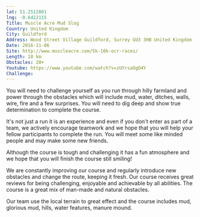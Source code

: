 ```yaml
---
lat: 51.2512801
lng: -0.6422115
Title: Muscle Acre Mud Slog
Country: United Kingdom
City: Guildford
Address: Wood Street Village Guildford, Surrey GU3 3HB United Kingdom
Date: 2016-11-06
Site: http://www.muscleacre.com/5k-10k-ocr-races/
Length: 10 km
Obstacles: 20+
Youtube: https://www.youtube.com/watch?v=zUYrsaOgO4Y
Challenge:
---
```


You will need to challenge yourself as you run through hilly farmland and power through the obstacles which will include mud, water, ditches, walls, wire, fire and a few surprises. You will need to dig deep and show true determination to complete the course.

It's not just a run it is an experience and even if you don't enter as part of a team, we actively encourage teamwork and we hope that you will help your fellow participants to complete the run. You will meet some like minded people and may make some new friends.

Although the course is tough and challenging it has a fun atmosphere and we hope that you will finish the course still smiling!

We are constantly improving our course and regularly introduce new obstacles and change the route, keeping it fresh. Our course receives great reviews for being challenging, enjoyable and achievable by all abilities. The course is a great mix of man-made and natural obstacles.

Our team use the local terrain to great effect and the course includes mud, glorious mud, hills, water features, manure mound.